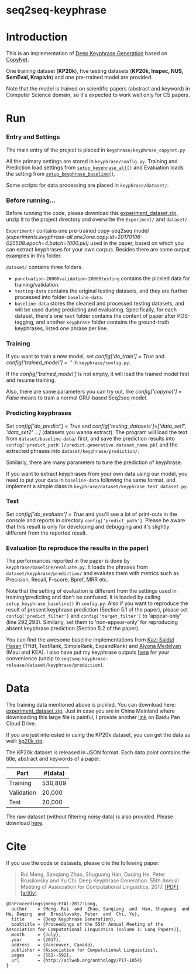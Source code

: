 # seq2seq-keyphrase


Introduction
==========
This is an implementation of [Deep Keyphrase Generation](http://memray.me/uploads/acl17-keyphrase-generation.pdf) based on [CopyNet](https://github.com/MultiPath/CopyNet).

One training dataset (**KP20k**), five testing datasets (**KP20k, Inspec, NUS, SemEval, Krapivin**) and one pre-trained model are provided. 

Note that the model is trained on scientific papers (abstract and keyword) in Computer Science domain, so it's expected to work well only for CS papers.

Run
==========

### Entry and Settings
The main entry of the project is placed in `keyphrase/keyphrase_copynet.py`

All the primary settings are stored in `keyphrase/config.py`. Training and Prediction load settings from [`setup_keyphrase_all()`](https://github.com/memray/seq2seq-keyphrase/blob/master/keyphrase/config.py#L7) and Evaluation loads the setting from [`setup_keyphrase_baseline()`](https://github.com/memray/seq2seq-keyphrase/blob/070ff8fc4abb51b96e4935934e70b8d92c6666f6/keyphrase/config.py#L191).

Some scripts for data processing are placed in `keyphrase/dataset/`. 

### Before running...
Before running the code, please download this [experiment_dataset.zip](https://drive.google.com/file/d/0B-7HD48qQzxVQkl5UHBZZVJQM00/view?usp=sharing), unzip it to the project directory and overwrite the `Experiment/` and `dataset/`. 

`Experiment/` contains one pre-trained copy-seq2seq model *(experiments.keyphrase-all.one2one.copy.id=20170106-025508.epoch=4.batch=1000.pkl)* used in the paper, based on which you can extract keyphrases for your own corpus.
Besides there are some output examples in this folder. 

`dataset/` contains three folders.
   * `punctuation-20000validation-20000testing` contains the pickled data for training/validation.
   * `testing-data` contains the original testing datasets, and they are further processed into folder `baseline-data`.
   * `baseline-data` stores the cleaned and processed testing datasets, and will be used during predicting and evaluating. Specifically, for each dataset, there's one `text` folder contains the content of paper after POS-tagging, and another `keyphrase` folder contains the ground-truth keyphrases, listed one phrase per line.

### Training
If you want to train a new model, set *config['do_train'] = True* and *config['trained_model'] = ''*  in `keyphrase/config.py`. 

If the *config['trained_model']* is not empty, it will load the trained model first and resume training. 

 Also, there are some parameters you can try out, like *config['copynet'] = False* means to train a normal GRU-based Seq2seq model.

### Predicting keyphrases
Set *config['do_predict'] = True* and *config['testing_datasets']=['data_set1', 'data_set2' ...]* (datasets you wanna extract). The program will load the text from `dataset/baseline-data/` first, and save the prediction results into `config['predict_path']/predict.generative.dataset_name.pkl` and the extracted phrases into `dataset/keyphrase/prediction/`.

Similarly, there are many parameters to tune the prediction of keyphrase.

If you want to extract keyphrases from your own data using our model, you need to put your data in `baseline-data` following the same format, and implement a simple class in `keyphrase/dataset/keyphrase_test_dataset.py`.

### Test
Set *config['do_evaluate'] = True* and you'll see a lot of print-outs in the console and reports in directory `config['predict_path']`. Please be aware that this result is only for developing and debugging and it's slightly different from the reported result.

### Evaluation (to reproduce the results in the paper)
The performances reported in the paper is done by `keyphrase/baseline/evaluate.py`. It loads the phrases from `dataset/keyphrase/prediction/` and evalutes them with metrics such as Precision, Recall, F-score, Bpref, MRR etc.

Note that the setting of evaluation is different from the settings used in training/predicting and don't be confused. It is loaded by calling `setup_keyphrase_baseline()` in `config.py`. Also if you want to reproduce the result of present keyphrase prediction (Section 5.1 of the paper), please set `config['predict_filter']` and `config['target_filter']` to 'appear-only' (line 292,293). Similarly, set them to 'non-appear-only' for reproducing absent keyphrase prediction (Section 5.2 of the paper). 

You can find the awesome baseline implementations from [Kazi Saidul Hasan](http://www.hlt.utdallas.edu/~saidul/code.html) (TfIdf, TextRank, SimpleRank, ExpandRank) and [Alyona Medelyan](http://www.medelyan.com/software) (Maui and KEA). I also have put my keyphrase outputs [here](https://drive.google.com/open?id=1DsAno3lvMlr-5rCk4qohcy4U3m__Sfj8) for your convenience (unzip to `seq2seq-keyphrase-release/dataset/keyphrase/prediction`). 

Data
==========
The training data mentioned above is pickled. You can download here: [experiment_dataset.zip](https://drive.google.com/file/d/0B-7HD48qQzxVQkl5UHBZZVJQM00/view?usp=sharing). Just in case you are in China Mainland where downloading this large file is painful, I provide another [link](http://pan.baidu.com/s/1b46mwY) on Baidu Pan Cloud Drive. 

If you are just interested in using the KP20k dataset, you can get the data as well: [kp20k.zip](https://drive.google.com/open?id=1ZTQEGZSq06kzlPlOv4yGjbUpoDrNxebR).

The KP20k dataset is released in JSON format. Each data point contains the title, abstract and keywords of a paper.

Part | #(data) 
--- | --- 
Training | 530,809
Validation | 20,000
Test | 20,000

The raw dataset (without filtering noisy data) is also provided. Please download [here](https://drive.google.com/open?id=0B-7HD48qQzxVQ3hIMW5NY1RWQ0E). 

Cite
==========
If you use the code or datasets, please cite the following paper:

> Rui Meng, Sanqiang Zhao, Shuguang Han, Daqing He, Peter Brusilovsky and Yu Chi. Deep Keyphrase Generation. 55th Annual Meeting of Association for Computational Linguistics, 2017. [[PDF]](http://memray.me/uploads/acl17-keyphrase-generation.pdf) [[arXiv]](https://arxiv.org/abs/1704.06879)

```
@InProceedings{meng-EtAl:2017:Long,
  author    = {Meng, Rui  and  Zhao, Sanqiang  and  Han, Shuguang  and  He, Daqing  and  Brusilovsky, Peter  and  Chi, Yu},
  title     = {Deep Keyphrase Generation},
  booktitle = {Proceedings of the 55th Annual Meeting of the Association for Computational Linguistics (Volume 1: Long Papers)},
  month     = {July},
  year      = {2017},
  address   = {Vancouver, Canada},
  publisher = {Association for Computational Linguistics},
  pages     = {582--592},
  url       = {http://aclweb.org/anthology/P17-1054}
}
```